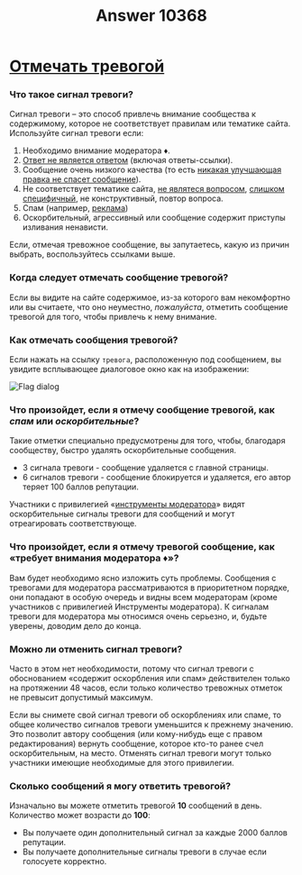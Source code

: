 ﻿---
title: "Answer 10368"
se.owner.user_id: 6
se.owner.display_name: "Nicolas Chabanovsky"
se.owner.link: "https://ru.meta.stackoverflow.com/users/6/nicolas-chabanovsky"
se.answer_id: 10368
se.question_id: 10365
se.post_type: answer
se.is_accepted: False
---
<h1><a href="https://ru.stackoverflow.com/help/privileges/flag-posts">Отмечать тревогой</a></h1>

<h3>Что такое сигнал тревоги?</h3>

<p>Сигнал тревоги – это способ привлечь внимание сообщества к содержимому, которое не соответствует правилам или тематике сайта. Используйте сигнал тревоги если:</p>

<ol>
<li>Необходимо внимание модератора ♦.</li>
<li><a href="http://meta.stackoverflow.com/questions/81389/flagging-as-not-an-answer#81392">Ответ не является ответом</a> (включая ответы-ссылки).</li>
<li>Сообщение очень низкого качества (то есть <a href="https://meta.stackexchange.com/a/93606/">никакая улучшающая правка не спасет сообщение</a>).</li>
<li>Не соответствует тематике сайта, <a href="http://meta.stackoverflow.com/questions/145677/what-is-a-real-question">не являтеся вопросом</a>, <a href="http://meta.stackoverflow.com/questions/4818/what-questions-should-be-closed-with-reason-too-localized">слишком специфичный</a>, не конструктивный, повтор вопроса.</li>
<li>Спам (например, <a href="http://meta.stackoverflow.com/questions/58032/how-does-the-spam-flag-work">реклама</a>)</li>
<li>Оскорбительный, агрессивный или сообщение содержит приступы изливания ненависти.</li>
</ol>

<p>Если, отмечая тревожное сообщение, вы запутаетесь, какую из причин выбрать, воспользуйтесь ссылками выше.</p>

<h3>Когда следует отмечать сообщение тревогой?</h3>

<p>Если вы видите на сайте содержимое, из-за которого вам некомфортно или вы считаете, что оно неуместно, <em>пожалуйста</em>, отметить сообщение тревогой для того, чтобы привлечь к нему внимание.</p>

<h3>Как отмечать сообщения тревогой?</h3>

<p>Если нажать на ссылку <code>тревога</code>, расположенную под сообщением, вы увидите всплывающее диалоговое окно как на изображении:</p>

<p><img src="https://i.stack.imgur.com/w5AuI.png" alt="Flag dialog"></p>

<h3>Что произойдет, если я отмечу сообщение тревогой, как <em>спам</em> или <em>оскорбительные</em>?</h3>

<p>Такие отметки специально предусмотрены для того, чтобы, благодаря сообществу, быстро удалять оскорбительные сообщения.</p>

<ul>
<li>3 сигнала тревоги - сообщение удаляется с главной страницы.</li>
<li>6 сигналов тревоги - сообщение блокируется и удаляется, его автор теряет 100 баллов репутации.</li>
</ul>

<p>Участники с привилегией «<a href="/help/privileges/moderator-tools">инструменты модератора</a>» видят оскорбительные сигналы тревоги для сообщений и могут отреагировать соответствующе.</p>

<h3>Что произойдет, если я отмечу тревогой сообщение, как «требует внимания модератора ♦»?</h3>

<p>Вам будет необходимо ясно изложить суть проблемы. Сообщения с тревогами для модератора рассматриваются в приоритетном порядке, они попадают в особую очередь и видны всем модераторам (кроме участников с привилегией Инструменты модератора). К сигналам тревоги для модератора мы относимся очень серьезно, и, будьте уверены, доводим дело до конца.</p>

<h3>Можно ли отменить сигнал тревоги?</h3>

<p>Часто в этом нет необходимости, потому что сигнал тревоги с обоснованием  «содержит оскорбления или спам» действителен только на протяжении 48 часов, если только количество тревожных отметок не превысит допустимый максимум.</p>

<p>Если вы снимете свой сигнал тревоги об оскорблениях или спаме, то общее количество сигналов тревоги уменьшится к прежнему значению. Это позволит автору сообщения (или кому-нибудь еще с правом редактирования) вернуть сообщение, которое кто-то ранее счел оскорбительным, на место. Отменять сигнал тревоги могут только участники имеющие необходимые для этого привилегии.</p>

<h3>Сколько сообщений я могу ответить тревогой?</h3>

<p>Изначально вы можете отметить тревогой <strong>10</strong> сообщений в день. Количество может возрасти до <strong>100</strong>:</p>

<ul>
<li>Вы получаете один дополнительный сигнал за каждые 2000 баллов репутации.</li>
<li>Вы получаете дополнительные сигналы тревоги в случае если голосуете корректно. </li>
</ul>
